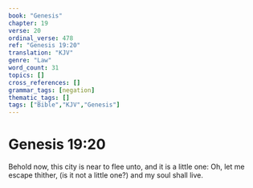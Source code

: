 ```yaml
---
book: "Genesis"
chapter: 19
verse: 20
ordinal_verse: 478
ref: "Genesis 19:20"
translation: "KJV"
genre: "Law"
word_count: 31
topics: []
cross_references: []
grammar_tags: [negation]
thematic_tags: []
tags: ["Bible","KJV","Genesis"]
---
```


# Genesis 19:20

Behold now, this city is near to flee unto, and it is a little one: Oh, let me escape thither, (is it not a little one?) and my soul shall live.
